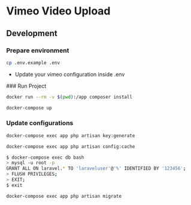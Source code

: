 # Vimeo Video Upload

## Development

### Prepare environment

```sh
cp .env.example .env
```

* Update your vimeo configuration inside .env

### Run Project

```sh
docker run --rm -v $(pwd):/app composer install
```

```sh
docker-compose up
```

### Update configurations

```sh
docker-compose exec app php artisan key:generate
```

```sh
docker-compose exec app php artisan config:cache
```

```sh
$ docker-compose exec db bash
> mysql -u root -p
GRANT ALL ON laravel.* TO 'laraveluser'@'%' IDENTIFIED BY '123456';
> FLUSH PRIVILEGES;
> EXIT;
$ exit
```

```sh
docker-compose exec app php artisan migrate
```